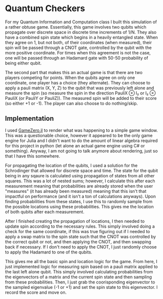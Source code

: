 # Quantum Checkers

For my Quantum Information and Computation class I built this simulation of a rather obtuse game. Essentially, this game involves two qubits which propagate over discrete space in discrete time increments of 1/N. They also have a combined spin state which begins in a heavily entangled state. When they agree on 1, but not both, of their coordinates (when measured), their spin will be passed through a CNOT gate, controlled by the qubit with the more positive coordinate. For times when this agreement is not the case, one will be passed through an Hadamard gate with 50-50 probability of being either qubit.

The second part that makes this an actual game is that there are two players competing for points. When the qubits agree on only one coordinate, one player has a choice (they alternate). They can choose to apply a pauli matrix (X, Y, Z) to the qubit that was previously left alone and measure the spin (so measure the spin in the direction PauliX ⊗ I₂ or I₂ ⊗ PauliX (or PauliY or PauliZ)). The measured spin will be added to their score (so either +1 or -1). The player can also choose to do nothing/skip. 

## Implementation

I used [GameZero.jl](https://github.com/aviks/GameZero.jl) to render what was happening to a simple game window. This was a questionable choice, however it appeared to be the only game engine for Julia and I didn't want to do the amount of linear algebra required for this project in python (let alone an actual game engine using C# or something). Anyway, I am not going to talk anymore about rendering, just so that I have this somewhere.

For propagating the location of the qubits, I used a solution for the Schrodinger that allowed for discrete space and time. The state for the qubit being in any sqaure is calculated using propagation of states from all other squares. This was a lot of nested sums; however, I calculate this after each measurement meaning that probabilities are already stored when the user "measures" (it has already been measured) meaning that this isn't that impactful on performance (and it isn't a ton of calculations anyways). Upon finding probabilities from these states, I use this to randomly sample from the possible locations using these probabilities. This gives me the location of both qubits after each measurement. 

After I finished creating the propagation of locations, I then needed to update spin according to the necessary rules. This simply involved doing a check for the same coordinate, if this was true figuring out if I needed to apply a swap matrix to the spin state such that the CNOT was controlled by the correct qubit or not, and then applying the CNOT, and then swapping back if necessary. If I don't need to apply the CNOT, I just randomly choose to apply the Hadamard to one of the qubits. 

This gives me all the basic spin and location logic for the game. From here, I just implemented logic for measuring spin based on a pauli matrix applied to the last left alone qubit. This simply involved calculating probabilities from the eigenvectors of a matrix and the current spin state and then sampling from these probabilities. Then, I just grab the coorisponding eigenvector to the sampled eigenvalue (-1 or +1) and set the spin state to this eigenvector. I record the score and move on. 